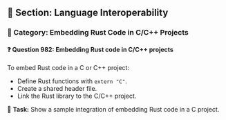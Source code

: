 ## 📘 Section: Language Interoperability  
### 🔹 Category: Embedding Rust Code in C/C++ Projects  
#### ❓ Question 982: Embedding Rust code in C/C++ projects

To embed Rust code in a C or C++ project:

- Define Rust functions with `extern "C"`.
- Create a shared header file.
- Link the Rust library to the C/C++ project.

🔧 **Task:** Show a sample integration of embedding Rust code in a C project.
